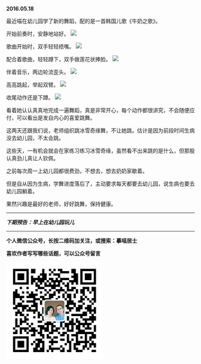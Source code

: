 **2016.05.18**

最近喵在幼儿园学了新的舞蹈，配的是一首韩国儿歌《牛奶之歌》。

开始前奏时，安静地站好。
![](http://upload-images.jianshu.io/upload_images/51001-73e21226dc8f8b70.jpg?imageMogr2/auto-orient/strip%7CimageView2/2/w/1240)

歌曲开始时，双手轻轻捂嘴。
![](http://upload-images.jianshu.io/upload_images/51001-e648377be40e197d.jpg?imageMogr2/auto-orient/strip%7CimageView2/2/w/1240)

配合着歌曲，轻轻蹲下，双手做莲花状捧脸。
![](http://upload-images.jianshu.io/upload_images/51001-1256c932a12180a4.jpg?imageMogr2/auto-orient/strip%7CimageView2/2/w/1240)

伴着音乐，两边轮流歪头。
![](http://upload-images.jianshu.io/upload_images/51001-9a8d4b29fa8c8e2c.jpg?imageMogr2/auto-orient/strip%7CimageView2/2/w/1240)

高高跳起，举起双臂。
![](http://upload-images.jianshu.io/upload_images/51001-374aa5c30701607a.jpg?imageMogr2/auto-orient/strip%7CimageView2/2/w/1240)

收尾动作还是下蹲。
![](http://upload-images.jianshu.io/upload_images/51001-01f4b5ebf0f471cf.jpg?imageMogr2/auto-orient/strip%7CimageView2/2/w/1240)

看着她认认真真地完成一遍舞蹈，真是非常开心，每个动作都很讲究，不会随便应付，可以看出是发自内心的喜爱跳舞。

这两天还跟我们说，老师组织跳冰雪奇缘舞，不让她跳。估计是因为前段时间生病没去幼儿园，不太会跳。

这些天，一有机会就会在家练习练习冰雪奇缘，虽然看不出来跳的是什么，但那股认真劲儿真让人钦佩。

之前每次周一上幼儿园都很费劲，不想去，想去奶奶家歇着。

但是自从因为生病，学舞进度落后了，主动要求每天都要去幼儿园，说生病也要去幼儿园躺着。

果然兴趣是最好的老师，好好跳舞，保持健康。

***

***下期预告：早上在幼儿园玩儿***

***


**个人微信公众号，长按二维码加关注，或搜索：摹喵居士**

**喜欢作者写写哪些话题，可以公众号留言**

![](https://github.com/jiluofu/jiluofu.github.com/raw/master/momiaojushi/static/qrcode.jpg)